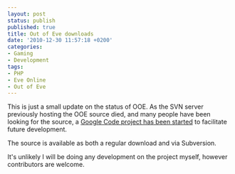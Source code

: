 ```yaml
---
layout: post
status: publish
published: true
title: Out of Eve downloads
date: '2010-12-30 11:57:18 +0200'
categories:
- Gaming
- Development
tags:
- PHP
- Eve Online
- Out of Eve
---
```


This is just a small update on the status of OOE. As the SVN server
previously hosting the OOE source died, and many people have been
looking for the source, a [Google Code project has been
started](http://code.google.com/p/ooe/) to facilitate future
development.

The source is available as both a regular download and via Subversion.

It's unlikely I will be doing any development on the project myself,
however contributors are welcome.

